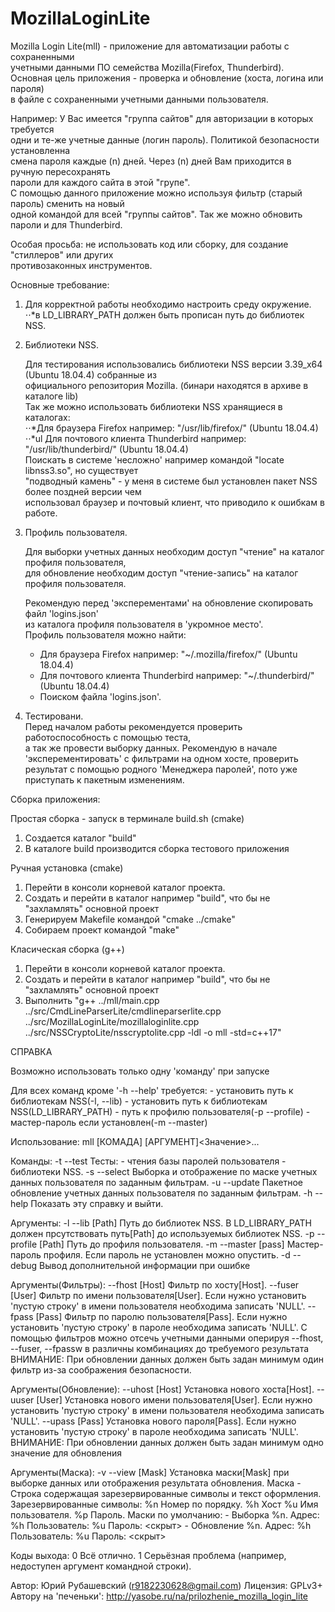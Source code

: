 # MozillaLoginLite

Mozilla Login Lite(mll) - приложение для автоматизации работы с сохраненными  
учетными данными ПО семейства Mozilla(Firefox, Thunderbird).  
Основная цель приложения - проверка и обновление (хоста, логина или пароля)  
в файле с сохраненными учетными данными пользователя.  
    
Например: У Вас имеется "группа сайтов" для авторизации в которых требуется  
одни и те-же учетные данные (логин пароль). Политикой безопасности установленна  
смена пароля каждые (n) дней. Через (n) дней Вам приходится в ручную пересохранять  
пароли для каждого сайта в этой "групе".  
С помощью данного приложение можно используя фильтр (старый пароль) сменить на новый  
одной командой для всей "группы сайтов". Так же можно обновить пароли и для Thunderbird.  

Особая просьба: не использовать код или сборку, для создание "стиллеров" или других  
противозаконных инструментов.  

Основные требование:  

1. Для корректной работы необходимо настроить среду окружение.  
⋅⋅*в LD_LIBRARY_PATH должен быть прописан путь до библиотек NSS.  
2. Библиотеки NSS.  

   Для тестирования использовались библиотеки  NSS версии 3.39_x64 (Ubuntu 18.04.4) собранные из  
   официального репозитория Mozilla. (бинари находятся в архиве в каталоге lib)  
   Так же можно использовать библиотеки NSS хранящиеся в каталогах:  
⋅⋅*Для браузера Firefox например: "/usr/lib/firefox/" (Ubuntu 18.04.4)  
⋅⋅*ul Для почтового клиента Thunderbird например: "/usr/lib/thunderbird/" (Ubuntu 18.04.4)  
   Поискать в системе 'несложно' например командой "locate libnss3.so", но существует  
   "подводный камень" - у меня в системе был установлен пакет NSS более поздней версии чем  
   использовал браузер и почтовый клиент, что приводило к ошибкам в работе.  
3. Профиль пользователя.  


     Для выборки учетных данных необходим доступ "чтение" на каталог профиля пользователя,  
   для обновление необходим доступ "чтение-запись" на каталог профиля пользователя.  




     Рекомендую перед 'эксперементами' на обновление скопировать файл 'logins.json'  
   из каталога профиля пользователя в 'укромное место'.  
   Профиль пользователя можно найти:  
     - Для браузера Firefox например: "~/.mozilla/firefox/" (Ubuntu 18.04.4)  
     - Для почтового клиента Thunderbird например: "~/.thunderbird/" (Ubuntu 18.04.4)  
     - Поиском файла 'logins.json'.  
4. Тестировани.  
     Перед началом работы рекомендуется проверить работоспособность с помощью теста,  
   а так же провести выборку данных.
     Рекомендую в начале 'эксперементировать' с фильтрами на одном хосте, проверить
   результат с помощью родного 'Менеджера паролей', пото уже приступать к пакетным изменениям.


Сборка приложения:

  Простая сборка - запуск в терминале build.sh (cmake)

   1. Создается каталог "build"
   2. В каталоге build производится сборка тестового приложения

  Ручная установка (cmake)
   1. Перейти в консоли корневой каталог проекта.
   2. Создать и перейти в каталог например "build", что бы не "захламлять" основной проект
   3. Генерируем Makefile командой "cmake ../cmake"
   4. Собираем проект командой "make"

  Класическая сборка (g++)
   1. Перейти в консоли корневой каталог проекта.
   2. Создать и перейти в каталог например "build", что бы не "захламлять" основной проект
   3. Выполнить "g++ ../mll/main.cpp ../src/CmdLineParserLite/cmdlineparserlite.cpp ../src/MozillaLoginLite/mozillaloginlite.cpp ../src/NSSCryptoLite/nsscryptolite.cpp -ldl -o mll -std=c++17"



СПРАВКА

Возможно использовать только одну 'команду' при запуске

Для всех команд кроме '-h --help' требуется:
    - установить путь к библиотекам NSS(-l, --lib)
    - установить путь к библиотекам NSS(LD_LIBRARY_PATH)
    - путь к профилю пользователя(-p --profile)
    - мастер-пароль если установлен(-m --master)

Использование: mll [КОМАДА] [АРГУМЕНТ]<Значение>...

Команды:
    -t --test             Тесты:
                            - чтения базы паролей пользователя
                            - библиотеки NSS.
    -s --select           Выборка и отображение по маске учетных данных
                          пользователя по заданным фильтрам.
    -u --update           Пакетное обновление  учетных данных пользователя
                          по заданным фильтрам.
    -h --help             Показать эту справку и выйти.

Аргументы:
    -l --lib [Path]       Путь до библиотек NSS.
                          В LD_LIBRARY_PATH должен прсутствовать путь[Path]
                          до используемых библиотек NSS.
    -p --profile [Path]   Путь до профиля пользователя.
    -m --master [pass]    Мастер-пароль профиля.
                          Если пароль не установлен можно опустить.
    -d --debug            Вывод дополнительной информации при ошибке

Аргументы(Фильтры):
    --fhost [Host]        Фильтр по хосту[Host].
    --fuser [User]        Фильтр по имени пользователя[User].
                          Если нужно установить 'пустую строку'
                          в имени пользователя необходима записать 'NULL'.
    --fpass [Pass]        Фильтр по паролю пользователя[Pass].
                          Если нужно установить 'пустую строку'
                          в пароле необходима записать 'NULL'.
С помощью фильтров можно отсечь учетными данными оперируя --fhost,
--fuser, --fpassw в различны комбинациях до требуемого результата
ВНИМАНИЕ: При обновлении данных должен быть задан минимум один фильтр
из-за соображения безопасности.

Аргументы(Обновление):
    --uhost [Host]        Установка нового хоста[Host].
    --uuser [User]        Установка нового имени пользователя[User].
                          Если нужно установить 'пустую строку'
                          в имени пользователя необходима записать 'NULL'.
    --upass [Pass]        Установка нового пароля[Pass].
                          Если нужно установить 'пустую строку'
                          в пароле необходима записать 'NULL'.
ВНИМАНИЕ: При обновлении данных должен быть задан минимум одно значение
для обновления

Аргументы(Маска):
    -v --view [Mask]      Установка маски[Mask] при выборке данных
                          или отображения результата обновления.
Маска - Строка содержащая зарезервированные символы и текст оформления.
Зарезервированные символы:
    %n                    Номер по порядку.
    %h                    Хост
    %u                    Имя пользователя.
    %p                    Пароль.
Маски по умолчанию:
    - Выборка             %n. Адрес: %h Пользователь: %u Пароль: <скрыт>
    - Обновление          %n. Адрес: %h Пользователь: %u Пароль: <скрыт>

Коды выхода:
    0                    Всё отлично.
    1                    Серьёзная проблема (например, недоступен аргумент
                         командной строки).

Автор:                    Юрий Рубашевский (r9182230628@gmail.com)
Лицензия:                 GPLv3+
Автору на 'печеньки':     http://yasobe.ru/na/prilozhenie_mozilla_login_lite
